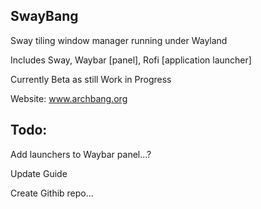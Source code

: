 ## SwayBang

Sway tiling window manager running under Wayland

Includes Sway, Waybar [panel], Rofi [application launcher]

Currently Beta as still Work in Progress

Website: www.archbang.org

## Todo:

Add launchers to Waybar panel...?

Update Guide

Create Githib repo...





